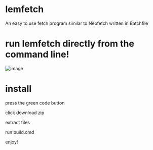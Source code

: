 # lemfetch
An easy to use fetch program similar to Neofetch written in Batchfile
# run lemfetch directly from the command line!

![image](https://github.com/Typhoonz0/lemfetch/assets/122064502/f1570076-0a9c-4ebb-9267-414f75188932)

# install
press the green code button

click download zip 

extract files

run build.cmd

enjoy!
